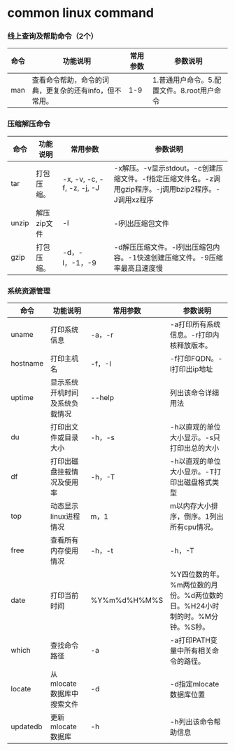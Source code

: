 # common linux command                                                                                                                                                                                                                                                                                        
### 线上查询及帮助命令（2个）
|命令|功能说明|常用参数|参数说明|
|-|-|-|-|
|man|查看命令帮助，命令的词典，更复杂的还有info，但不常用。|1-9|1.普通用户命令。5.配置文件。8.root用户命令|

### 压缩解压命令
|命令|功能说明|常用参数|参数说明|
|-|-|-|-|
|tar|打包压缩。|-x, -v, -c, -f, -z, -j, -J|-x解压。-v显示stdout。-c创建压缩文件。-f指定压缩文件名。-z调用gzip程序。-j调用bzip2程序。-J调用xz程序|
|unzip|解压zip文件|-l|-l列出压缩包文件|
|gzip|打包压缩。|-d，-l，-1，-9|-d解压压缩文件。-l列出压缩包内容。-1快速创建压缩文件。-9压缩率最高且速度慢|

### 系统资源管理
|命令|功能说明|常用参数|参数说明|
|-|-|-|-|
|uname|打印系统信息|-a，-r|-a打印所有系统信息。-r打印内核释放版本。|
|hostname|打印主机名|-f，-I|-f打印FQDN。-I打印出ip地址|
|uptime|显示系统开机时间及系统负载情况|--help|列出该命令详细用法|
|du|打印出文件或目录大小|-h，-s|-h以直观的单位大小显示。-s只打印出总的大小|
|df|打印出磁盘挂载情况及使用率|-h，-T|-h以直观的单位大小显示。-T打印出磁盘格式类型|
|top|动态显示linux进程情况|m，1|m以内存大小排序，倒序。1列出所有cpu情况。|
|free|查看所有内存使用情况|-h，-t|-h，-T|-h以直观的单位大小显示。-t打印出所有的内存使用，包括swap|
|date|打印当前时间|%Y%m%d%H%M%S|%Y四位数的年。%m两位数的月份。%d两位数的日。%H24小时制的时。%M分钟。%S秒。|
|which|查找命令路径|-a|-a打印PATH变量中所有相关命令的路径。|
|locate|从mlocate数据库中搜索文件|-d|-d指定mlocate数据库位置|
|updatedb|更新mlocate数据库|-h|-h列出该命令帮助信息|